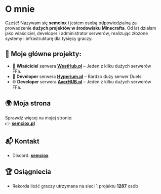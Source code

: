 # O mnie

Cześć! Nazywam się **semciox** i jestem osobą odpowiedzialną za prowadzenie **dużych projektów w środowisku Minecrafta**. Od lat działam jako właściciel, developer i administrator serwerów, realizując złożone systemy i infrastrukturę dla tysięcy graczy.

## 🔧 Moje główne projekty:

- 🎯 **Właściciel** serwera **[WestHub.pl](https://dc.westhub.pl)** – Jeden z kilku dużych serwerów FFa.
- 🧱 **Developer** serwera **[Hyperium.pl](https://dc.hyperium.pl)** – Bardzo duży serwer Duels.
- 🌐 **Developer** serwera **[AverHUB.pl](https://dc.averhub.pl)** – Jeden z kilku dużych serwerów FFa.

## 🌍 Moja strona

Sprawdź więcej na mojej stronie:  
👉 **[semciox.pl](https://semciox.pl)**

## 📬 Kontakt

- Discord: **[semciox](https://discord.com/users/657195990553460748)**

## 🏆 Osiągniecia

- Rekorda ilość graczy utrzymana na sieci 1 projektu **1287** osób
